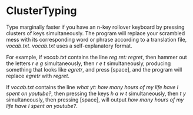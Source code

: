# ClusterTyping
Type marginally faster if you have an n-key rollover keyboard by pressing clusters of keys simultaneously. The program will replace your scrambled mess with its corresponding word or phrase according to a translation file, *vocab.txt*. *vocab.txt* uses a self-explanatory format.

For example, if *vocab.txt* contains the line *reg ret: regret*, then hammer out the letters *r* *e* *g* simultaneously, then *r* *e* *t* simultaneously, producing something that looks like *egretr*, and press [space], and the program will replace *egretr* with *regret*.

If *vocab.txt* contains the line *what yt: how many hours of my life have I spent on youtube?*, then pressing the keys *h a w t* simultaneously, then *t y* simultaneously, then pressing [space], will output *how many hours of my life have I spent on youtube?*.
